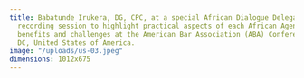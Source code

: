 ```yaml
---
title: Babatunde Irukera, DG, CPC, at a special African Dialogue Delegates Podcast
  recording session to highlight practical aspects of each African Agency’s work,
  benefits and challenges at the American Bar Association (ABA) Conference in Washington
  DC, United States of America.
image: "/uploads/us-03.jpeg"
dimensions: 1012x675
---
```


